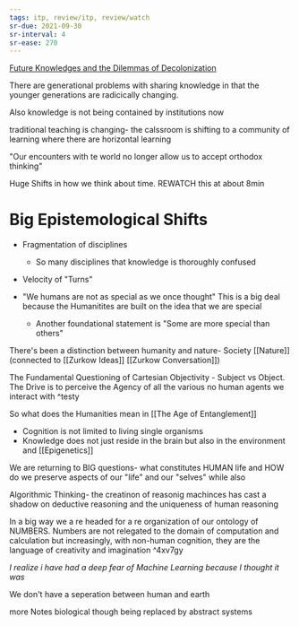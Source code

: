 ```yaml
---
tags: itp, review/itp, review/watch
sr-due: 2021-09-30
sr-interval: 4
sr-ease: 270
---
```

[Future Knowledges and the Dilemmas of Decolonization](https://www.youtube.com/watch?v=Qa5NUW7aQAI)

There are generational problems with sharing knowledge in that the younger generations are radicically changing.

Also knowledge is not being contained by institutions now

traditional teaching is changing- the calssroom is shifting to a community of learning where there are horizontal learning 

"Our encounters with te world no longer allow us to accept orthodox thinking"

Huge Shifts in how we think about time. REWATCH this at about 8min

# Big Epistemological Shifts
- Fragmentation of disciplines 
	- So many disciplines that knowledge is thoroughly confused
- Velocity of "Turns"

- "We humans are not as special as we once thought" This is a big deal because the Humanitites are built on the idea that we are special
	- Another foundational statement is "Some are more special than others"

There's been a distinction between humanity and nature- Society [[Nature]] (connected to [[Zurkow Ideas]] [[Zurkow Conversation]])

The Fundamental Questioning of Cartesian Objectivity - Subject vs Object. The Drive is to perceive the Agency of all the various no human agents we interact with ^testy

So what does the Humanities mean in [[The Age of Entanglement]]

- Cognition is not limited to living single organisms
- Knowledge does not just reside in the brain but also in the environment and [[Epigenetics]]

We are returning to BIG questions- what constitutes HUMAN life
and HOW do we preserve aspects of our "life" and our "selves" while also 

Algorithmic Thinking- the creatinon of reasonig machinces has cast a shadow on deductive reasoning and the uniqueness of human reasoning

In a big way we a re headed for a re organization of our ontology of NUMBERS. Numbers are not relegated to the domain of computation and calculation but increasingly, with non-human cognition, they are the language of creativity and imagination ^4xv7gy

*I realize i have had a deep fear of Machine Learning because I thought it was*

We don't have a seperation between human and earth

more Notes
biological though being replaced by abstract systems
